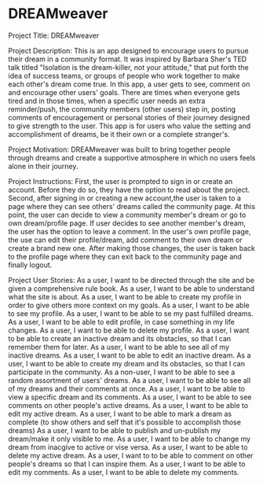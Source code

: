 # DREAMweaver

Project Title: 
DREAMweaver

Project Description: 
This is an app designed to encourage users to pursue their dream in a community format. It was inspired by Barbara Sher's TED talk titled "Isolation is the dream-killer, not your attitude," that put forth the idea of success teams, or groups of people who work together to make each other's dream come true. In this app, a user gets to see, comment on and encourage other users' goals. There are times when everyone gets tired and in those times, when a specific user needs an extra reminder/push, the community members (other users) step in, posting comments of encouragement or personal stories of their journey designed to give strength to the user. This app is for users who value the setting and accomplishment of dreams, be it their own or a complete stranger's. 

Project Motivation:
DREAMweaver was built to bring together people through dreams and create a supportive atmosphere in which no users feels alone in their journey. 

Project Instructions:
First, the user is prompted to sign in or create an account. Before they do so, they have the option to read about the project. Second, after signing in or creating a new account,the user is taken to a page where they can see others' dreams called the community page. At this point, the user can decide to view a community member's dream or go to own dream/profile page. If user decides to see another member's dream, the user has the option to leave a comment. In the user's own profile page, the use can edit their profile/dream, add comment to their own dream or create a brand new one. After making those changes, the user is taken back to the profile page where they can exit back to the community page and finally logout. 

Project User Stories:
As a user, I want to be directed through the site and be given a comprehensive rule book.
As a user, I want to be able to understand what the site is about.
As a user, I want to be able to create my profile in order to give others more context on my goals.
As a user, I want to be able to see my profile.
As a user, I want to be able to se my past fulfilled dreams.
As a user, I want to be able to edit profile, in case something in my life changes.
As a user, I want to be able to delete my profile.
As a user, I want to be able to create an inactive dream and its obstacles, so that I can remember them for later.
As a user, I want to be able to see all of my inactive dreams.
As a user, I want to be able to edit an inactive dream.
As a user, I want to be able to create my dream and its obstacles, so that I can participate in the community. 
As a non-user, I want to be able to see a random assortment of users' dreams.
As a user, I want to be able to see all of my dreams and their comments at once.
As a user, I want to be able to view a specific dream and its comments.
As a user, I want to be able to see comments on other people's active dreams.
As a user, I want to be able to edit my active dream.
As a user, I want to be able to mark a dream as complete (to show others and self that it's possible to accomplish those dreams)
As a user, I want to be able to publish and un-publish my dream/make it only visible to me.
As a user, I want to be able to change my dream from inacgive to active or vise versa.
As a user, I want to be able to delete my active dream.
As a user, I want to to be able to comment on other people's dreams so that I can inspire them.
As a user, I want to be able to edit my comments.
As a user, I want to be able to delete my comments.






